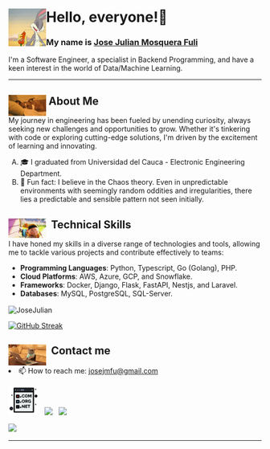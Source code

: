 <h1 align="left"><img height="auto" width="75" align='left'  src="https://github.com/JoseJulianMosqueraFuli/JoseJulianMosqueraFuli/blob/main/images/gif/github.gif"></a> Hello, everyone!👋<br></h1>
<h3 align="left"><b>My name is <a href="https://www.linkedin.com/in/josejulianmosquerafuli/">Jose Julian Mosquera Fuli</a></b><br></h3>
<p align="left">  I'm a Software Engineer, a specialist in Backend Programming, and have a keen interest in the world of Data/Machine Learning.</p>

---

<h2> <img width="75" align='left' src="https://github.com/JoseJulianMosqueraFuli/JoseJulianMosqueraFuli/blob/main/images/gif/about.gif">&nbsp;About Me</h2>
<p align="center"><p>My journey in engineering has been fueled by unending curiosity, always seeking new challenges and opportunities to grow. Whether it's tinkering with code or exploring cutting-edge solutions, I'm driven by the excitement of learning and innovating.
<p align="center">
    <ul style="list-style-type: upper-alpha;">
        <li>🎓 I graduated from Universidad del Cauca - Electronic Engineering Department.</li>
        <li>🥸 Fun fact: I believe in the Chaos theory. Even in unpredictable environments with seemingly random oddities and irregularities, there lies a predictable and sensible pattern not seen initially.</li>
    </ul>

<h2><img width="75" align='left' src="https://github.com/JoseJulianMosqueraFuli/JoseJulianMosqueraFuli/blob/main/images/gif/up-wilderness.gif">&nbsp; Technical Skills  </h2>
<p>
    I have honed my skills in a diverse range of technologies and tools, allowing me to tackle various projects and contribute effectively to teams:
</p>
<ul>
    <li><b>Programming Languages</b>: Python, Typescript, Go (Golang), PHP.</li>
    <li><b>Cloud Platforms</b>: AWS, Azure, GCP, and Snowflake.</li>
    <li><b>Frameworks</b>: Docker, Django, Flask, FastAPI, Nestjs, and Laravel.</li>
    <li><b>Databases</b>: MySQL, PostgreSQL, SQL-Server.</li>
</ul>
<p>
  <img align="center" src="https://github-readme-stats.vercel.app/api/top-langs?username=JoseJulianMosqueraFuli&show_icons=true&locale=en&layout=compact" alt="JoseJulian" width="500" />
</p>
<p>
  <a href="https://git.io/streak-stats" target="_blank">
    <img src="https://streak-stats.demolab.com/?user=JoseJulianMosqueraFuli&theme=dark&hide_border=true" alt="GitHub Streak" width="500" />
  </a>
</p>

<h2><img width="75" align='left' src="https://github.com/JoseJulianMosqueraFuli/JoseJulianMosqueraFuli/blob/main/images/gif/cat-typing.gif">&nbsp; Contact me</h2>

<li>📫 How to reach me: <a href="mailto:josejmfu@gmail.com">josejmfu@gmail.com</a></li>

<p align='left'>
<a href="http://josejmosquera.com/"><img height="60" src="https://github.com/JoseJulianMosqueraFuli/JoseJulianMosqueraFuli/blob/main/images/dotcom.png"></a>&nbsp;&nbsp;
<a href="https://twitter.com/JoseJMosqueraF"><img height="50" src="https://github.com/WaylonWalker/WaylonWalker/blob/main/icon/twitter.png?raw=true"></a>&nbsp;&nbsp;
<a href="https://www.linkedin.com/in/josejulianmosquerafuli/"><img height="50" src="https://github.com/WaylonWalker/WaylonWalker/blob/main/icon/linkedin.png?raw=true"></a>
</p>

<p align="left"> <img src="https://komarev.com/ghpvc/?username=JoseJulianMosqueraFuli&label=Profile%20views&color=0e75b6&style=flat"/> </p>

---
